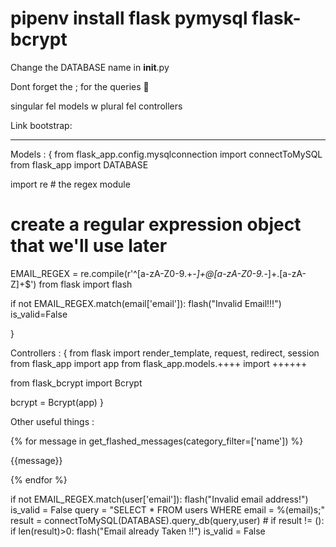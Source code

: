 

# pipenv install flask pymysql flask-bcrypt


Change the DATABASE name in  __init__.py

Dont forget the ; for the queries 🙂

singular fel models w plural fel controllers


Link bootstrap:

<link href="https://cdn.jsdelivr.net/npm/bootstrap@5.3.1/dist/css/bootstrap.min.css" rel="stylesheet" integrity="sha384-4bw+/aepP/YC94hEpVNVgiZdgIC5+VKNBQNGCHeKRQN+PtmoHDEXuppvnDJzQIu9" crossorigin="anonymous">

**********
Models : {
from flask_app.config.mysqlconnection import connectToMySQL
from flask_app import DATABASE

import re	# the regex module
# create a regular expression object that we'll use later   
EMAIL_REGEX = re.compile(r'^[a-zA-Z0-9.+_-]+@[a-zA-Z0-9._-]+\.[a-zA-Z]+$')
from flask import flash


if not EMAIL_REGEX.match(email['email']):
            flash("Invalid Email!!!")
            is_valid=False


}

Controllers : {
from flask import render_template, request, redirect, session
from flask_app import app
from flask_app.models.++++ import ++++++

from flask_bcrypt import Bcrypt

bcrypt = Bcrypt(app)
}


Other useful things : 

{% for message in get_flashed_messages(category_filter=['name']) %}
    <p class="text-danger">{{message}}</p>               <!-- display each message in a paragraph tag -->
{% endfor %}

if not EMAIL_REGEX.match(user['email']): 
            flash("Invalid email address!")
            is_valid = False
        query = "SELECT * FROM users WHERE email = %(email)s;"
        result = connectToMySQL(DATABASE).query_db(query,user)
        # if result != ():
        if len(result)>0:
            flash("Email already Taken !!")
            is_valid = False